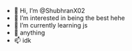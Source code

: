 - 👋 Hi, I’m @ShubhranX02
- 👀 I’m interested in being the best                             hehe
- 🌱 I’m currently learning js
- 💞️ anything
- 📫 idk

<!---
ShubhranX02/ShubhranX02 is a ✨ special ✨ repository because its `README.md` (this file) appears on your GitHub profile.
You can click the Preview link to take a look at your changes.
--->
